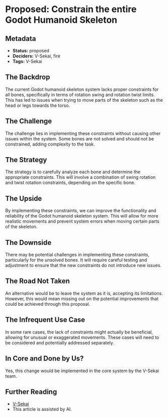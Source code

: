 # Proposed: Constrain the entire Godot Humanoid Skeleton

## Metadata

- **Status:** proposed
- **Deciders:** V-Sekai, fire
- **Tags:** V-Sekai

## The Backdrop

The current Godot humanoid skeleton system lacks proper constraints for all bones, specifically in terms of rotation swing and rotation twist limits. This has led to issues when trying to move parts of the skeleton such as the head or legs towards the torso.

## The Challenge

The challenge lies in implementing these constraints without causing other issues within the system. Some bones are not solved and should not be constrained, adding complexity to the task.

## The Strategy

The strategy is to carefully analyze each bone and determine the appropriate constraints. This will involve a combination of swing rotation and twist rotation constraints, depending on the specific bone.

## The Upside

By implementing these constraints, we can improve the functionality and reliability of the Godot humanoid skeleton system. This will allow for more realistic movements and prevent system errors when moving certain parts of the skeleton.

## The Downside

There may be potential challenges in implementing these constraints, particularly for the unsolved bones. It will require careful testing and adjustment to ensure that the new constraints do not introduce new issues.

## The Road Not Taken

An alternative would be to leave the system as it is, accepting its limitations. However, this would mean missing out on the potential improvements that could be achieved through this proposal.

## The Infrequent Use Case

In some rare cases, the lack of constraints might actually be beneficial, allowing for unusual or exaggerated movements. These cases will need to be considered and potentially addressed separately.

## In Core and Done by Us?

Yes, this change would be implemented in the core system by the V-Sekai team.

## Further Reading

- [V-Sekai](https://v-sekai.org/)
- This article is assisted by AI.